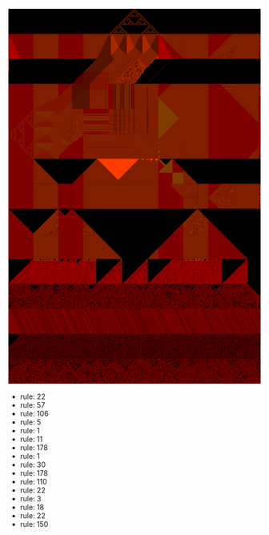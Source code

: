 ![photo](./output.png) 
 * rule: 22
* rule: 57
* rule: 106
* rule: 5
* rule: 1
* rule: 11
* rule: 178
* rule: 1
* rule: 30
* rule: 178
* rule: 110
* rule: 22
* rule: 3
* rule: 18
* rule: 22
* rule: 150
